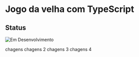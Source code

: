 # Jogo da velha com TypeScript

## Status

![Em Desenvolvimento](http://img.shields.io/static/v1?label=STATUS&message=EM%20DESENVOLVIMENTO&color=RED&style=for-the-badge)


chagens 
chagens 2
chagens 3
chagens 4